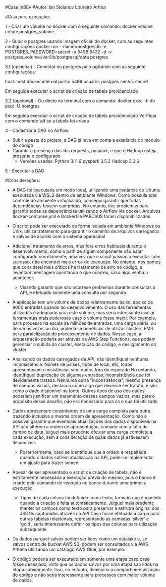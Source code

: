 #Case InBEv
#Autor: Ian Stoianov Loureiro Arthur


#Guia para execução:

1 - Criar um volume no docker com o seguinte comando:
docker volume create postgres_volume

2 - Subir o postgres usando imagem oficial do docker, com as seguintes configurações
docker run --name=postgresdb -e POSTGRES_PASSWORD=secret -p 5499:5432 -d -v postgres_volume:/var/lib/postgresql/data postgres

3.1 (opcional) - Conectar no postgres pelo pgAdmin com as seguinte configurações:

host: host.docker.internal 
porta: 5499
usuário: postgres
senha: secret

Em seguida executar o script de criação de tabela providenciado

3.2 (opcional) - Ou direto no terminal com o comando:
docker exec -ti db psql -U postgres

Em seguida executar o script de criação de tabela providenciado
Verificar com o comando \dt se a tabela foi criada


4 - Cadastrar a DAG no Airflow
  - Subir a pasta do projeto, a DAG já leva em conta a existência do módulo do código
  - Garantir a presença das libs requests, pyspark, e que o Hadoop esteja presente e configurado
    - Versões usadas:
      Python 3.11.9
      pyspark 3.5.3
      Hadoop 3.3.6

5 - Executar a DAG




#Considerações:
- A DAG foi executada em modo local, utilizando uma instância do Ubuntu executada via WSL2 dentro de ambiente Windows. Como possuía total controle do ambiente virtualizado, consegui garantir que todas dependências fossem cumpridas.
  No entanto, tive problemas para garantir todas as dependências utilizando o Airflow via docker. Arquivos docker-compose.yml e Dockerfile PARCIAIS foram disponibilizados

- O script pode ser executado de forma isolada em ambiente Windows ou Unix, utiliza tratamento para garantir o caminho de arquivos carregados e salvos de acordo com o sistema operacinal

- Adicionei tratamento de erros, mas fora erros habituais durante o desenvolvimento, como o path de algum componente não estar configurado corretamente, uma vez que o script passou a executar com sucesso, não encontrei mais erros de execução.
  No entanto, nos pontos que considerei mais críticos há tratamento de erro no código, e levantam mensagem apontando o que ocorreu, caso algo venha a acontecer.
    - Visando garantir que não ocorrese problemas durante consultas à API, é efetuado somente uma consulta por segundo

- A aplicação tem um volume de dados relativamente baixo, abaixo de 9000 entradas quando do desenvolvimento. O uso das ferramentas utilizadas é adequado para este volume, mas seria interssante avaliar ferramentas mais poderosas caso o volume fosse maior.
  Por exemplo, para processo na escala de milhões de entradas, uma carga diária, ou de várias vezes ao dia, poderia se beneficiar de utilizar clusters EMR para paralelização do processamento de dados. Nesse caso, a orquestração poderia ser através de AWS Step Functions, que podem gerenciar a subida do cluster, execução do código, e desligamento do cluster

- Analisando os dados carregados da API, não identifiquei nenhuma inconsistência. Nomes de países, tipos de local, etc, todos apresentavam consistência, sem dados fora do esperado
  No entando, identifiquei duplicação de algumas entradas, inconsistência que foi devidamente tratada. Nenhuma outra "inconsistência", mesmo presença de campos vazios, destacou como algo que devesse ser tratato, e sim como o dado disponível na fonte.
  Outros tipos de uso dos dados poderiam justificar um tratamento desses campos vazios, mas para o propósito desse desafio, não era necessário para os o que foi utilizado

- Dados apresentam consintentes de uma carga completa para outra, trazendo inclusive a mesma ordem de apresentação. 
  Como não é possível garantir que eventuais atualizações dos dados disponíveis na API não alterem a ordem de apresentação, somado com a falta de campo de data, julguei mais prudente efetuar uma carga completa a cada execução, sem a consideração de quais dados já estivessem disponíveis
  - Posteriormente, caso se identifique que a ordem é respeitada quando o dados sofrem atualização na API, pode-se implementar um ajuste para trazer somen

- Apesar de ser apresentado o script de criação de tabela, não é estritamente necessária a execução prévia do mesmo, pois o banco é criado pelo comando de inserção no banco durante uma primeira execução
  - Tipos de cada coluna foi definido como texto, formato que é mantido quando a criação é feita automaticamente. Julguei mais prudente manter os campos como texto para preservar a estrutra original dos JSONs capturados através da API
    Caso fosse efetuada a carga para outras tabelas relacionais, representando as camadas 'silver' e 'gold', seria interessante definir os tipos das colunas para utlização subsequente

- Os dados parquet salvos podem ser lidos como um datalake e, se salvos dentro de bucket AWS S3, podem ser consultados via AWS Athena utilizando um catálogo AWS Glue, por exemplo.

- O código poderia ser executado em somente uma etapa caso caso fosse deseajado, visto que os dados salvos por uma etapa são lidos na etapa subsequente. Isso, no entanto, diminuiria a compartimentalização do código e não seria interessante para processos com maior volume de dados. 